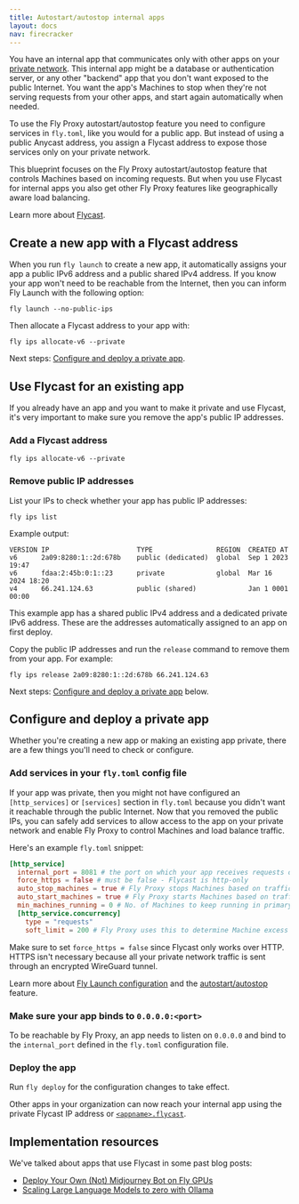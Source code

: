 ```yaml
---
title: Autostart/autostop internal apps
layout: docs
nav: firecracker
---
```


You have an internal app that communicates only with other apps on your [private network](/docs/networking/private-networking/). This internal app might be a database or authentication server, or any other "backend" app that you don't want exposed to the public Internet. You want the app's Machines to stop when they're not serving requests from your other apps, and start again automatically when needed.

To use the Fly Proxy autostart/autostop feature you need to configure services in `fly.toml`, like you would for a public app. But instead of using a public Anycast address, you assign a Flycast address to expose those services only on your private network.

This blueprint focuses on the Fly Proxy autostart/autostop feature that controls Machines based on incoming requests. But when you use Flycast for internal apps you also get other Fly Proxy features like geographically aware load balancing.

Learn more about [Flycast](/docs/networking/private-networking/#flycast-private-fly-proxy-services).

## Create a new app with a Flycast address

When you run `fly launch` to create a new app, it automatically assigns your app a public IPv6 address and a public shared IPv4 address. If you know your app won't need to be reachable from the Internet, then you can inform Fly Launch with the following option:

```
fly launch --no-public-ips
```

Then allocate a Flycast address to your app with:

```
fly ips allocate-v6 --private
```

Next steps: [Configure and deploy a private app](#configure-and-deploy-a-private-app).

## Use Flycast for an existing app

If you already have an app and you want to make it private and use Flycast, it's very important to make sure you remove the app's public IP addresses.

### Add a Flycast address

```
fly ips allocate-v6 --private
```

### Remove public IP addresses

List your IPs to check whether your app has public IP addresses:

```
fly ips list
```

Example output:

```
VERSION	IP                  	TYPE              	REGION	CREATED AT
v6     	2a09:8280:1::2d:678b	public (dedicated)	global	Sep 1 2023 19:47
v6     	fdaa:2:45b:0:1::23  	private           	global	Mar 16 2024 18:20
v4     	66.241.124.63       	public (shared)   	      	Jan 1 0001 00:00
```

This example app has a shared public IPv4 address and a dedicated private IPv6 address. These are the addresses automatically assigned to an app on first deploy.

Copy the public IP addresses and run the `release` command to remove them from your app. For example:

```
fly ips release 2a09:8280:1::2d:678b 66.241.124.63
```

Next steps: [Configure and deploy a private app](#configure-and-deploy-a-private-app) below.

## Configure and deploy a private app

Whether you're creating a new app or making an existing app private, there are a few things you'll need to check or configure.

### Add services in your `fly.toml` config file

If your app was private, then you might not have configured an `[http_services]` or `[services]` section in `fly.toml` because you didn't want it reachable through the public Internet. Now that you removed the public IPs, you can safely add services to allow access to the app on your private network and enable Fly Proxy to control Machines and load balance traffic.

Here's an example `fly.toml` snippet:

```toml
[http_service]
  internal_port = 8081 # the port on which your app receives requests over the 6PN
  force_https = false # must be false - Flycast is http-only
  auto_stop_machines = true # Fly Proxy stops Machines based on traffic
  auto_start_machines = true # Fly Proxy starts Machines based on traffic 
  min_machines_running = 0 # No. of Machines to keep running in primary region
  [http_service.concurrency]
    type = "requests"
    soft_limit = 200 # Fly Proxy uses this to determine Machine excess capacity
```

Make sure to set `force_https = false` since Flycast only works over HTTP.  HTTPS isn't necessary because all your private network traffic is sent through an encrypted WireGuard tunnel.

Learn more about [Fly Launch configuration](https://docs/reference/configuration/) and the [autostart/autostop](https:///docs/apps/autostart-stop/) feature.

### Make sure your app binds to `0.0.0.0:<port>`

To be reachable by Fly Proxy, an app needs to listen on `0.0.0.0` and bind to the `internal_port` defined in the `fly.toml` configuration file.

### Deploy the app 

Run `fly deploy` for the configuration changes to take effect.

Other apps in your organization can now reach your internal app using the private Flycast IP address or  [`<appname>.flycast`](/docs/networking/private-networking/#flycast-and-fly-io-dns).

## Implementation resources

We've talked about apps that use Flycast in some past blog posts:

- [Deploy Your Own (Not) Midjourney Bot on Fly GPUs](https://fly.io/blog/not-midjourney-bot/) 
- [Scaling Large Language Models to zero with Ollama](https://fly.io/blog/scaling-llm-ollama/) 
